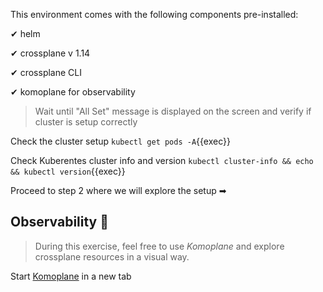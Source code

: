 This environment comes with the following components pre-installed:

✔ helm

✔ crossplane v 1.14

✔ crossplane CLI

✔ komoplane for observability

> Wait until "All Set" message is displayed on the screen and verify if cluster is setup correctly

Check the cluster setup `kubectl get pods -A`{{exec}}

Check Kuberentes cluster info and version `kubectl cluster-info && echo && kubectl version`{{exec}}

Proceed to step 2 where we will explore the setup ➡

## Observability 🔎

> During this exercise, feel free to use _Komoplane_ and explore
> crossplane resources in a visual way.

Start [Komoplane]({{TRAFFIC_HOST1_8090}}) in a new tab
